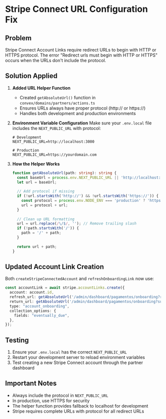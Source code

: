 # Stripe Connect URL Configuration Fix

## Problem
Stripe Connect Account Links require redirect URLs to begin with HTTP or HTTPS protocol. The error "Redirect urls must begin with HTTP or HTTPS" occurs when the URLs don't include the protocol.

## Solution Applied

1. **Added URL Helper Function**
   - Created `getAbsoluteUrl()` function in `convex/domains/partners/actions.ts`
   - Ensures URLs always have proper protocol (http:// or https://)
   - Handles both development and production environments

2. **Environment Variable Configuration**
   Make sure your `.env.local` file includes the `NEXT_PUBLIC_URL` with protocol:

   ```env
   # Development
   NEXT_PUBLIC_URL=http://localhost:3000

   # Production
   NEXT_PUBLIC_URL=https://yourdomain.com
   ```

3. **How the Helper Works**
   ```typescript
   function getAbsoluteUrl(path: string): string {
     const baseUrl = process.env.NEXT_PUBLIC_URL || 'http://localhost:3000';
     let url = baseUrl;
     
     // Add protocol if missing
     if (!url.startsWith('http://') && !url.startsWith('https://')) {
       const protocol = process.env.NODE_ENV === 'production' ? 'https://' : 'http://';
       url = protocol + url;
     }
     
     // Clean up URL formatting
     url = url.replace(/\/$/, ''); // Remove trailing slash
     if (!path.startsWith('/')) {
       path = '/' + path;
     }
     
     return url + path;
   }
   ```

## Updated Account Link Creation

Both `createStripeConnectedAccount` and `refreshOnboardingLink` now use:

```typescript
const accountLink = await stripe.accountLinks.create({
  account: account.id,
  refresh_url: getAbsoluteUrl('/admin/dashboard/pagamentos/onboarding?refresh=true'),
  return_url: getAbsoluteUrl('/admin/dashboard/pagamentos/onboarding?success=true'),
  type: "account_onboarding",
  collection_options: {
    fields: "eventually_due",
  },
});
```

## Testing

1. Ensure your `.env.local` has the correct `NEXT_PUBLIC_URL`
2. Restart your development server to reload environment variables
3. Test creating a new Stripe Connect account through the partner dashboard

## Important Notes

- Always include the protocol in `NEXT_PUBLIC_URL`
- In production, use HTTPS for security
- The helper function provides fallback to localhost for development
- Stripe requires complete URLs with protocol for all redirect URLs 